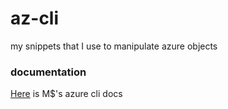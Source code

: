 # az-cli
my snippets that I use to manipulate azure objects

### documentation
[Here](https://docs.microsoft.com/en-us/cli/azure/) is M$'s azure cli docs
